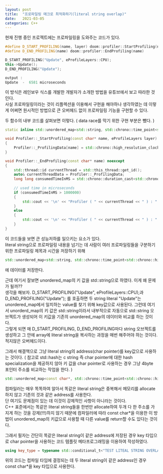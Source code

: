 ```yaml
---
layout: post
title:  "프로파일링 매크로 최적화하기(literal string overlap)"
date:   2021-03-05
categories: C++
---
```


현재 진행 중인 프로젝트에는 프로파일링을 도와주는 코드가 있다. 
```c++
#define D_START_PROFILING(name, layer) doom::profiler::StartProfiling(name, layer)
#define D_END_PROFILING(name) doom::profiler::EndProfiling(name)

D_START_PROFILING("Update", eProfileLayers::CPU);
this->Update();
D_END_PROFILING("Update");

output : 
Update  -  6581 microseconds
```
이 방식은 레인보우 식스를 개발한 개발자가 소개한 방법을 유튜브에서 보고 따라한 것인다.      
사실 프로파일링이라는 것이 리플렉션을 이용해서 구현을 해야하나 생각하였는 데 이렇게 어쩌면 원시적인 방법으로 큰 오버헤드 없이 프로파일링 기능을 구현할 수 있다.       

두 함수의 내부 코드를 살펴보면 이렇다. ( data race를 막기 위한 구현 부분은 뺐다. )     
```c++
static inline std::unordered_map<std::string, std::chrono::time_point<std::chrono::high_resolution_clock>> _ProfilingData{};

void Profiler::_StartProfiling(const char* name, eProfileLayers layer) noexcept
{
    Profiler::_ProfilingData[name] = std::chrono::high_resolution_clock::now();
}

void Profiler::_EndProfiling(const char* name) noexcept
{
    std::thread::id currentThread = std::this_thread::get_id();
    auto& currentThreadData = Profiler::_ProfilingData;
    long long consumedTimeInMS = std::chrono::duration_cast<std::chrono::microseconds>(std::chrono::high_resolution_clock::now() - currentThreadData[name]).count();
	
    // used time in microseconds
    if (consumedTimeInMS > 1000000)
    {
        std::cout << '\n' << "Profiler ( " << currentThread << " ) : " << name << "  -  " << 0.000001 * consumedTimeInMS << " seconds  =  " << consumedTimeInMS << " microseconds" << std::endl;
    }
    else
    {
        std::cout << '\n' << "Profiler ( " << currentThread << " ) : " << name << "  -  " << consumedTimeInMS << " microseconds" << std::endl;
    }
}
```

이 코드들을 보면 큰 성능저하를 일으키는 요소가 있다.     
literal string으로 프로파일링 내용을 넘기는 데 사람이 여러 프로파일링들을 구분하기 위한 프로파일링 제목과 시간을 저장하기 위해  
```c++
std::unordered_map<std::string, std::chrono::time_point<std::chrono::high_resolution_clock>>
```
에 데이터를 저장한다.    

근데 여기서 잘보면 unordered_map의 키 값을 std::string으로 하였다. 이게 왜 문제가 될까??    
생각을 해보자. D_START_PROFILING("Update", eProfileLayers::CPU);과 D_END_PROFILING("Update"); 를 호출하면 두 string literal "Update"는 unordered_map에서 일치하는 value를 찾기 위해 key값으로 사용된다. 그런데 여기서 unorderd_map의 키 값은 std::string이라서 내부적으로 자동으로 std::string 오브젝트가 생성되어 이 키값을 기존의 unordered_map의 데이터와 비교를 하는 것이다.      
그렇게 되면 매 D_START_PROFILING, D_END_PROFILING마다 string 오브젝트를 생성하고 그 안에 array에 literal string을 복사하는 과정을 매번 해주어야 하는 것이다. 적지않은 오버헤드이다.    

그래서 해결책으로 그냥 literal string의 address(char pointer)를 key값으로 사용하는 것이다. ( 참고로 std::hash는 c string 즉 char pointer에 대한 hash specialization을 제공하지 않아 키 값을 char pointer로 사용하는 경우 그냥 4byte 포인터 주소를 비교하는 작업을 한다. )      
```c++
std::unordered_map<const char*, std::chrono::time_point<std::chrono::high_resolution_clock>> _ProfilingData{};
```     
컴파일러는 매우 똑똑하여 알아서 똑같은 literal string은 중복해서 메모리를 allocate하지 않고 기존의 것과 같은 address를 사용한다.     
단 여기도 문제점이 있는 데 이것이 강제적인 사항이 아니라는 것이다.      
C++ 표준에서는 똑같은 literal string들을 한번만 allocate하여 두개 다 한 주소를 가지게 하는 것을 강제(!!!)하지 않기 때문에 컴파일러에 따라 const char*을 이용한 이 방법이 unordered_map의 키값으로 사용할 때 다른 value를 return할 수도 있다는 것이다.      

그래서 필자는 간단히 똑같은 literal string이 같은 address에 저장된 경우 key 타입으로 char pointer을 사용하는 코드 템플릿 메타프로그래밍을 이용하여 작성하였다.    
```c++
using key_type = typename std::conditional_t<"TEST LITEAL STRING OVERLAP" == "TEST LITEAL STRING OVERLAP", const char*, std::string>;
```
위의 코드는 컴파일 타임에 결정되는 데 두 literal string이 같은 address인 경우 const char*을 key 타입으로 사용한다.    
